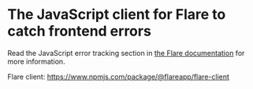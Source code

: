 # The JavaScript client for Flare to catch frontend errors

Read the JavaScript error tracking section in [the Flare documentation](https://flareapp.io/docs/javascript-error-tracking/installation) for more information.

Flare client: https://www.npmjs.com/package/@flareapp/flare-client
